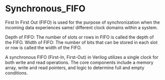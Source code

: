 # Synchronous_FIFO
First In First Out (FIFO) is used for the purpose of synchronization when the incoming data experiences same/ different clock domains within a system.

Depth of FIFO: The number of slots or rows in FIFO is called the depth of the FIFO.
Width of FIFO: The number of bits that can be stored in each slot or row is called the width of the FIFO.

A synchronous FIFO (First-In, First-Out) in Verilog utilizes a single clock for both write and read operations. The core components include a memory array, write and read pointers, and logic to determine full and empty conditions.

